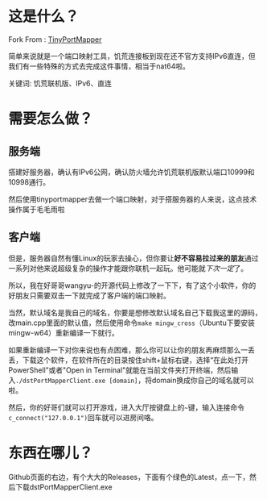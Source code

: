 # 这是什么？

Fork From : [TinyPortMapper](https://github.com/wangyu-/tinyPortMapper)

简单来说就是一个端口映射工具，饥荒连接板到现在还不官方支持IPv6直连，但我们有一些特殊的方式去完成这件事情，相当于nat64啦。

关键词: 饥荒联机版、IPv6、直连

# 需要怎么做？

## 服务端

搭建好服务器，确认有IPv6公网，确认防火墙允许饥荒联机版默认端口10999和10998通行。

然后使用tinyportmapper去做一个端口映射，对于搭服务器的人来说，这点技术操作属于毛毛雨啦

## 客户端

但是，服务器自然有懂Linux的玩家去操心，但你要让**好不容易拉过来的朋友**通过一系列对他来说超级复杂的操作才能跟你联机一起玩。他可能就*下次一定*了。

所以，我在好哥哥wangyu-的开源代码上修改了一下下，有了这个小软件，你的好朋友只需要双击一下就完成了客户端的端口映射。

当然，默认域名是我自己的域名，你要是想修改默认域名自己下载我这里的源码，改main.cpp里面的默认值，然后使用命令`make mingw_cross`（Ubuntu下要安装mingw-w64）重新编译一下就行。

如果重新编译一下对你来说也有点困难，那么你可以让你的朋友再麻烦那么一丢丢，下载这个软件，在软件所在的目录按住shift+鼠标右键，选择“在此处打开PowerShell”或者"Open in Terminal"就能在当前文件夹打开终端，然后输入`./dstPortMapperClient.exe [domain]`，将domain换成你自己的域名就可以啦。

然后，你的好哥们就可以打开游戏，进入大厅按键盘上的`~`键，输入连接命令`c_connect("127.0.0.1")`回车就可以进房间咯。



# 东西在哪儿？

Github页面的右边，有个大大的Releases，下面有个绿色的Latest，点一下，然后下载dstPortMapperClient.exe

